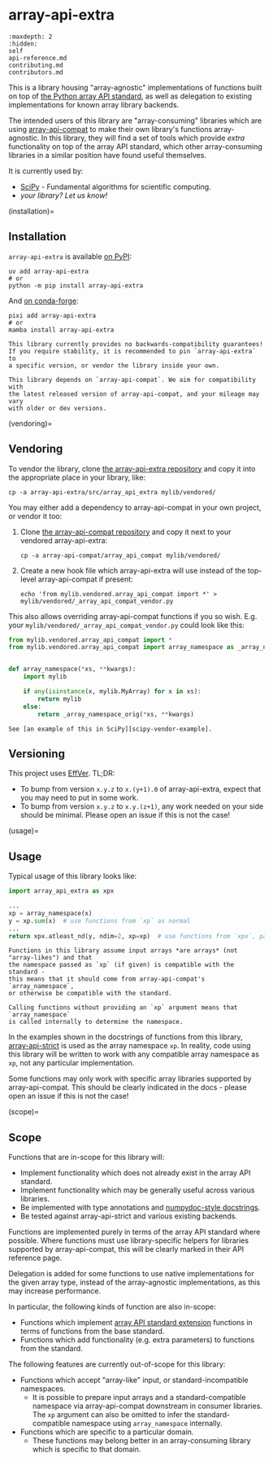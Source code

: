 # array-api-extra

```{toctree}
:maxdepth: 2
:hidden:
self
api-reference.md
contributing.md
contributors.md
```

This is a library housing "array-agnostic" implementations of functions built on
top of [the Python array API standard](https://data-apis.org/array-api/), as
well as delegation to existing implementations for known array library backends.

The intended users of this library are "array-consuming" libraries which are
using [array-api-compat](https://data-apis.org/array-api-compat/) to make their
own library's functions array-agnostic. In this library, they will find a set of
tools which provide _extra_ functionality on top of the array API standard,
which other array-consuming libraries in a similar position have found useful
themselves.

It is currently used by:

- [SciPy](https://github.com/scipy/scipy) - Fundamental algorithms for
  scientific computing.
- _your library? Let us know!_

(installation)=

## Installation

`array-api-extra` is available
[on PyPI](https://pypi.org/project/array-api-extra/):

```shell
uv add array-api-extra
# or
python -m pip install array-api-extra
```

And
[on conda-forge](https://prefix.dev/channels/conda-forge/packages/array-api-extra):

```shell
pixi add array-api-extra
# or
mamba install array-api-extra
```

```{warning}
This library currently provides no backwards-compatibility guarantees!
If you require stability, it is recommended to pin `array-api-extra` to
a specific version, or vendor the library inside your own.
```

```{note}
This library depends on `array-api-compat`. We aim for compatibility with
the latest released version of array-api-compat, and your mileage may vary
with older or dev versions.
```

(vendoring)=

## Vendoring

To vendor the library, clone
[the array-api-extra repository](https://github.com/data-apis/array-api-extra)
and copy it into the appropriate place in your library, like:

```
cp -a array-api-extra/src/array_api_extra mylib/vendored/
```

You may either add a dependency to array-api-compat in your own project, or
vendor it too:

1. Clone
   [the array-api-compat repository](https://github.com/data-apis/array-api-compat)
   and copy it next to your vendored array-api-extra:

   ```
   cp -a array-api-compat/array_api_compat mylib/vendored/
   ```

2. Create a new hook file which array-api-extra will use instead of the
   top-level array-api-compat if present:

   ```
   echo 'from mylib.vendored.array_api_compat import *' > mylib/vendored/_array_api_compat_vendor.py
   ```

This also allows overriding array-api-compat functions if you so wish. E.g. your
`mylib/vendored/_array_api_compat_vendor.py` could look like this:

```python
from mylib.vendored.array_api_compat import *
from mylib.vendored.array_api_compat import array_namespace as _array_namespace_orig


def array_namespace(*xs, **kwargs):
    import mylib

    if any(isinstance(x, mylib.MyArray) for x in xs):
        return mylib
    else:
        return _array_namespace_orig(*xs, **kwargs)
```

```{tip}
See [an example of this in SciPy][scipy-vendor-example].
```

[scipy-vendor-example]:
  https://github.com/scipy/scipy/blob/main/scipy/_lib/_array_api_compat_vendor.py

## Versioning

This project uses [EffVer](https://jacobtomlinson.dev/effver/). TL;DR:

- To bump from version `x.y.z` to `x.(y+1).0` of array-api-extra, expect that
  you may need to put in some work.
- To bump from version `x.y.z` to `x.y.(z+1)`, any work needed on your side
  should be minimal. Please open an issue if this is not the case!

(usage)=

## Usage

Typical usage of this library looks like:

```python
import array_api_extra as xpx

...
xp = array_namespace(x)
y = xp.sum(x)  # use functions from `xp` as normal
...
return xpx.atleast_nd(y, ndim=2, xp=xp)  # use functions from `xpx`, passing `xp=xp`
```

```{note}
Functions in this library assume input arrays *are arrays* (not "array-likes") and that
the namespace passed as `xp` (if given) is compatible with the standard -
this means that it should come from array-api-compat's `array_namespace`,
or otherwise be compatible with the standard.

Calling functions without providing an `xp` argument means that `array_namespace`
is called internally to determine the namespace.
```

In the examples shown in the docstrings of functions from this library,
[array-api-strict](https://data-apis.org/array-api-strict/) is used as the array
namespace `xp`. In reality, code using this library will be written to work with
any compatible array namespace as `xp`, not any particular implementation.

Some functions may only work with specific array libraries supported by
array-api-compat. This should be clearly indicated in the docs - please open an
issue if this is not the case!

(scope)=

## Scope

Functions that are in-scope for this library will:

- Implement functionality which does not already exist in the array API
  standard.
- Implement functionality which may be generally useful across various
  libraries.
- Be implemented with type annotations and
  [numpydoc-style docstrings](https://numpydoc.readthedocs.io/en/latest/format.html).
- Be tested against array-api-strict and various existing backends.

Functions are implemented purely in terms of the array API standard where
possible. Where functions must use library-specific helpers for libraries
supported by array-api-compat, this will be clearly marked in their API
reference page.

Delegation is added for some functions to use native implementations for the
given array type, instead of the array-agnostic implementations, as this may
increase performance.

In particular, the following kinds of function are also in-scope:

- Functions which implement
  [array API standard extension](https://data-apis.org/array-api/2023.12/extensions/index.html)
  functions in terms of functions from the base standard.
- Functions which add functionality (e.g. extra parameters) to functions from
  the standard.

The following features are currently out-of-scope for this library:

- Functions which accept "array-like" input, or standard-incompatible
  namespaces.
  - It is possible to prepare input arrays and a standard-compatible namespace
    via array-api-compat downstream in consumer libraries. The `xp` argument can
    also be omitted to infer the standard-compatible namespace using
    `array_namespace` internally.
- Functions which are specific to a particular domain.
  - These functions may belong better in an array-consuming library which is
    specific to that domain.
